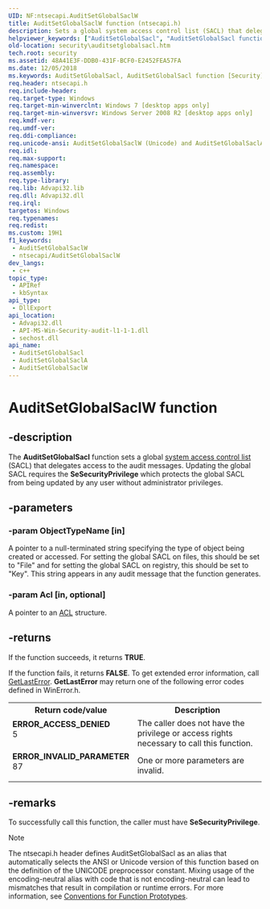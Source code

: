 ```yaml
---
UID: NF:ntsecapi.AuditSetGlobalSaclW
title: AuditSetGlobalSaclW function (ntsecapi.h)
description: Sets a global system access control list (SACL) that delegates access to the audit messages. (Unicode)
helpviewer_keywords: ["AuditSetGlobalSacl", "AuditSetGlobalSacl function [Security]", "AuditSetGlobalSaclW", "ntsecapi/AuditSetGlobalSacl", "ntsecapi/AuditSetGlobalSaclW", "security.auditsetglobalsacl"]
old-location: security\auditsetglobalsacl.htm
tech.root: security
ms.assetid: 48A41E3F-DDB0-431F-BCF0-E2452FEA57FA
ms.date: 12/05/2018
ms.keywords: AuditSetGlobalSacl, AuditSetGlobalSacl function [Security], AuditSetGlobalSaclA, AuditSetGlobalSaclW, ntsecapi/AuditSetGlobalSacl, ntsecapi/AuditSetGlobalSaclA, ntsecapi/AuditSetGlobalSaclW, security.auditsetglobalsacl
req.header: ntsecapi.h
req.include-header: 
req.target-type: Windows
req.target-min-winverclnt: Windows 7 [desktop apps only]
req.target-min-winversvr: Windows Server 2008 R2 [desktop apps only]
req.kmdf-ver: 
req.umdf-ver: 
req.ddi-compliance: 
req.unicode-ansi: AuditSetGlobalSaclW (Unicode) and AuditSetGlobalSaclA (ANSI)
req.idl: 
req.max-support: 
req.namespace: 
req.assembly: 
req.type-library: 
req.lib: Advapi32.lib
req.dll: Advapi32.dll
req.irql: 
targetos: Windows
req.typenames: 
req.redist: 
ms.custom: 19H1
f1_keywords:
 - AuditSetGlobalSaclW
 - ntsecapi/AuditSetGlobalSaclW
dev_langs:
 - c++
topic_type:
 - APIRef
 - kbSyntax
api_type:
 - DllExport
api_location:
 - Advapi32.dll
 - API-MS-Win-Security-audit-l1-1-1.dll
 - sechost.dll
api_name:
 - AuditSetGlobalSacl
 - AuditSetGlobalSaclA
 - AuditSetGlobalSaclW
---
```


# AuditSetGlobalSaclW function


## -description

The <b>AuditSetGlobalSacl</b> function sets a global <a href="/windows/desktop/SecGloss/s-gly">system access control list</a> (SACL) that delegates access to the audit messages. Updating the global SACL requires the <b>SeSecurityPrivilege</b> which protects the global SACL from being updated by any user without administrator privileges.

## -parameters

### -param ObjectTypeName [in]

A pointer to a null-terminated string specifying the type of object being created or accessed. For setting the global SACL on files, this should be set to "File" and  for setting the global SACL on registry, this should be set to "Key". This string appears in any audit message that the function generates.

### -param Acl [in, optional]

A pointer to an <a href="/windows/desktop/api/winnt/ns-winnt-acl">ACL</a> structure.

## -returns

If the function succeeds, it returns <b>TRUE</b>.

If the function fails, it returns <b>FALSE</b>. To get extended error information, call 
<a href="/windows/desktop/api/errhandlingapi/nf-errhandlingapi-getlasterror">GetLastError</a>. <b>GetLastError</b> may return one of the following error codes defined in WinError.h.

<table>
<tr>
<th>Return code/value</th>
<th>Description</th>
</tr>
<tr>
<td width="40%">
<dl>
<dt><b>ERROR_ACCESS_DENIED</b></dt>
<dt>5</dt>
</dl>
</td>
<td width="60%">
The caller does not have the privilege or access rights necessary to call this function.

</td>
</tr>
<tr>
<td width="40%">
<dl>
<dt><b>ERROR_INVALID_PARAMETER</b></dt>
<dt>87</dt>
</dl>
</td>
<td width="60%">
One or more parameters are invalid.

</td>
</tr>
</table>

## -remarks

To successfully call this function, the caller must have <b>SeSecurityPrivilege</b>.




> [!NOTE]
> The ntsecapi.h header defines AuditSetGlobalSacl as an alias that automatically selects the ANSI or Unicode version of this function based on the definition of the UNICODE preprocessor constant. Mixing usage of the encoding-neutral alias with code that is not encoding-neutral can lead to mismatches that result in compilation or runtime errors. For more information, see [Conventions for Function Prototypes](/windows/win32/intl/conventions-for-function-prototypes).
